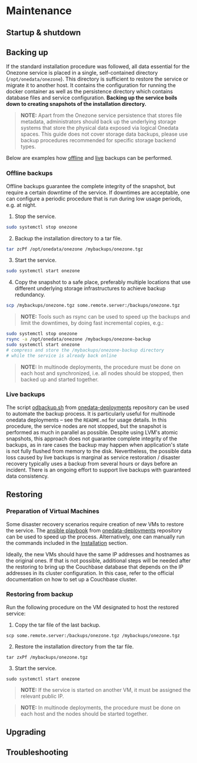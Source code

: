 # Maintenance

## Startup & shutdown 
<!-- TODO VFS-7218 restart too -->
<!-- TODO VFS-9376 find a way to reuse templates for repetitive chapters and use it here -->

## Backing up

If the standard installation procedure was followed, all data essential for 
the Onezone service is placed in a single, self-contained directory 
(`/opt/onedata/onezone`). This directory is sufficient to restore the 
service or migrate it to another host. It contains the configuration for 
running the docker container as well as the persistence directory which 
contains database files and service configuration. **Backing up the service
boils down to creating snapshots of the installation directory.**

>**NOTE:** Apart from the Onezone service persistence that stores file
> metadata, administrators should back up the underlying storage systems 
> that store the physical data exposed via logical Onedata spaces. This guide
> does not cover storage data backups, please use backup procedures recommended
> for specific storage backend types.

Below are examples how [offline](#offline-backups) and [live](#live-backups) 
backups can be performed. 

### Offline backups

Offline backups guarantee the complete integrity of the snapshot, but require 
a certain downtime of the service. If downtimes are acceptable, one can 
configure a periodic procedure that is run during low usage periods, e.g. at night.

1. Stop the service.
```bash
sudo systemctl stop onezone
```
2. Backup the installation directory to a tar file.
```bash
tar zcPf /opt/onedata/onezone /mybackups/onezone.tgz
```
3. Start the service.
```bash
sudo systemctl start onezone
```
4. Copy the snapshot to a safe place, preferably multiple locations that use 
different underlying storage infrastructures to achieve backup redundancy.
```bash
scp /mybackups/onezone.tgz some.remote.server:/backups/onezone.tgz
```

>**NOTE:** Tools such as rsync can be used to speed up the backups and limit
> the downtimes, by doing fast incremental copies, e.g.:
```bash
sudo systemctl stop onezone
rsync -a /opt/onedata/onezone /mybackups/onezone-backup
sudo systemctl start onezone
# compress and store the /mybackups/onezone-backup directory
# while the service is already back online
```

>**NOTE:** In multinode deployments, the procedure must be done on each host
> and synchronized, i.e. all nodes should be stopped, then backed up and started
> together.


### Live backups

The script
[odbackup.sh](https://github.com/onedata/onedata-deployments/blob/master/bin/odbackup.sh)
from
[onedata-deployments](https://github.com/onedata/onedata-deployments)
repository can be used to automate the backup process. It is
particularly useful for multinode onedata deployments – see the
`README.md` for usage details. In this procedure, the service nodes
are not stopped, but the snapshot is performed as much in parallel as
possible. Despite using LVM's atomic snapshots, this approach does not
guarantee complete integrity of the backups, as in rare cases the
backup may happen when application's state is not fully flushed from
memory to the disk. Nevertheless, the possible data loss caused by
live backups is marginal as service restoration / disaster recovery
typically uses a backup from several hours or days before an incident.
There is an ongoing effort to support live backups with guaranteed
data consistency.


## Restoring

### Preparation of Virtual Machines 

Some disaster recovery scenarios require creation of new VMs to
restore the service.  The [ansible
playbook](https://github.com/onedata/onedata-deployments/tree/master/ansible)
from
[onedata-deployments](https://github.com/onedata/onedata-deployments)
repository can be used to speed up the process. Alternatively, one can
manually run the commands included in the
[Installation](installation.md) section.

Ideally, the new VMs should have the same IP addresses and hostnames
as the original ones. If that is not possible, additional steps will
be needed after the restoring to bring up the Couchbase database that
depends on the IP addresses in its cluster configuration. In this
case, refer to the official documentation on how to set up a Couchbase
cluster.


### Restoring from backup

Run the following procedure on the VM designated to host the restored service:

1. Copy the tar file of the last backup.
```
scp some.remote.server:/backups/onezone.tgz /mybackups/onezone.tgz
```
2. Restore the installation directory from the tar file.
```
tar zxPf /mybackups/onezone.tgz
```
3. Start the service.
```
sudo systemctl start onezone
```

>**NOTE:** If the service is started on another VM, it must be assigned the 
> relevant public IP.

>**NOTE:** In multinode deployments, the procedure must be done on each host
> and the nodes should be started together.


## Upgrading

## Troubleshooting
